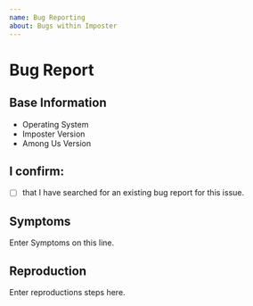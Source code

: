```yaml
---
name: Bug Reporting
about: Bugs within Imposter
---
```


# Bug Report

## Base Information
- Operating System
- Imposter Version
- Among Us Version

## I confirm:
- [ ] that I have searched for an existing bug report for this issue.


## Symptoms 

<!--
Write symptoms here.
-->

Enter Symptoms on this line.

## Reproduction

<!--
 How do you reproduce the bug you have here.
-->

Enter reproductions steps here.
